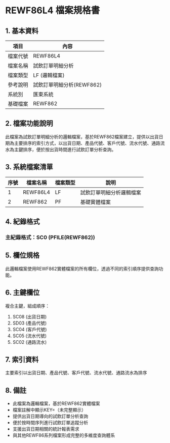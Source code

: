 # REWF86L4 檔案規格書

## 1. 基本資料

| 項目 | 內容 |
|------|------|
| 檔案代號 | REWF86L4 |
| 檔案名稱 | 試飲訂單明細分析 |
| 檔案類型 | LF (邏輯檔案) |
| 參考說明 | 試飲訂單明細分析(REWF862) |
| 系統別 | 匯東系統 |
| 基礎檔案 | REWF862 |

## 2. 檔案功能說明

此檔案為試飲訂單明細分析的邏輯檔案，基於REWF862檔案建立，提供以出貨日期為主要排序的索引方式，以出貨日期、產品代號、客戶代號、流水代號、通路流水為主鍵排序，便於按出貨時間進行試飲訂單分析查詢。

## 3. 系統檔案清單

| 序號 | 檔案名稱 | 檔案類型 | 說明 |
|------|----------|----------|------|
| 1 | REWF86L4 | LF | 試飲訂單明細分析邏輯檔案 |
| 2 | REWF862 | PF | 基礎實體檔案 |

## 4. 紀錄格式

### 主紀錄格式：SC0 (PFILE(REWF862))

## 5. 欄位規格

此邏輯檔案使用REWF862實體檔案的所有欄位，透過不同的索引順序提供查詢功能。

## 6. 主鍵欄位

複合主鍵，組成順序：
1. SC08 (出貨日期)
2. SD03 (產品代號)
3. SC04 (客戶代號)
4. SC05 (流水代號)
5. SC02 (通路流水)

## 7. 索引資料

主要索引以出貨日期、產品代號、客戶代號、流水代號、通路流水為排序

## 8. 備註

- 此檔案為邏輯檔案，基於REWF862實體檔案
- 檔案註解中顯示KEY=（未完整顯示）
- 提供出貨日期導向的試飲訂單分析查詢
- 便於按時間序列進行試飲訂單追蹤分析
- 支援出貨日期相關的統計報表需求
- 與其他REWF86系列檔案形成完整的多維度查詢體系 
